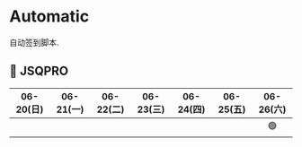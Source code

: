 # Automatic

自动签到脚本.

## 🎯 JSQPRO

<!-- @protocol:jsqpro:start -->
<!-- checked:2021-06-26 -->

| 06-20(日) | 06-21(一) | 06-22(二) | 06-23(三) | 06-24(四) | 06-25(五) | 06-26(六) |
| :-------: | :-------: | :-------: | :-------: | :-------: | :-------: | :-------: |
|           |           |           |           |           |           |    🟢    |

<!-- @protocol:jsqpro:end -->
